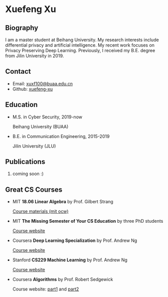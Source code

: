 # Xuefeng Xu



## Biography

I am a master student at Beihang University. My research interests include differential privacy and artificial intelligence. My recent work focuses on Privacy Preserving Deep Learning. Previously, I received my B.E. degree from Jilin University in 2019.



## Contact

- Email: [xuxf100@buaa.edu.cn](mailto:xuxuf100@buaa.edu.cn)
- Github: [xuefeng-xu]( https://github.com/xuefeng-xu/)



## Education

- M.S. in Cyber Security, 2019-now

  Beihang University (BUAA)

- B.E. in Communication Engineering, 2015-2019

  Jilin University (JLU)



## Publications

1. coming soon :)



## Great CS Courses

- MIT **18.06 Linear Algebra** by Prof. Gilbert Strang

  [Course materials (mit ocw)](https://ocw.mit.edu/courses/mathematics/18-06sc-linear-algebra-fall-2011/resource-index/)

- MIT **The Missing Semester of Your CS Education** by three PhD students

  [Course website](https://missing.csail.mit.edu)

- Coursera **Deep Learning Specialization** by Prof. Andrew Ng

  [Course website](https://www.coursera.org/specializations/deep-learning)

- Stanford **CS229 Machine Learning** by Prof. Andrew Ng

  [Course website](http://cs229.stanford.edu)

- Coursera **Algorithms** by Prof. Robert Sedgewick

  Course website: [part1](https://www.coursera.org/learn/algorithms-part1) and [part2](https://www.coursera.org/learn/algorithms-part2)

